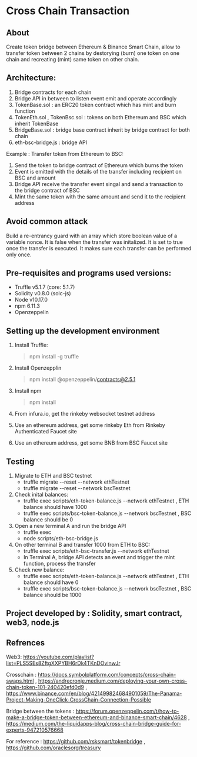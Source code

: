 # Cross Chain Transaction

## About

Create token bridge between Ethereum & Binance Smart Chain, allow to transfer token between 2 chains by destorying (burn) one token on one chain and recreating (mint) same token on other chain.

## Architecture:
1. Bridge contracts for each chain
2. Bridge API in between to listen event emit and operate accordingly
3. TokenBase.sol : an ERC20 token contract which has mint and burn function
4. TokenEth.sol , TokenBsc.sol : tokens on both Ethereum and BSC which inherit TokenBase
5. BridgeBase.sol : bridge base contract inherit by bridge contract for both chain
6. eth-bsc-bridge.js : bridge API 

Example : Transfer token from Ethereum to BSC:
1. Send the token to bridge contract of Ethereum which burns the token
2. Event is emitted with the details of the transfer including recipient on BSC and amount
3. Bridge API receive the transfer event singal and send a transaction to the bridge contract of BSC
4. Mint the same token with the same amount and send it to the recipient address

## Avoid common attack

Build a re-entrancy guard with an array which store boolean value of a variable nonce. It is false when the transfer was initalized. It is set to true once the transfer is executed. It makes sure each transfer can be performed only once. 

## Pre-requisites and programs used versions:

- Truffle v5.1.7 (core: 5.1.7)
- Solidity v0.8.0 (solc-js)
- Node v10.17.0
- npm 6.11.3
- Openzeppelin

## Setting up the development environment

1. Install Truffle: 
    >npm install -g truffle

2. Install Openzepplin
    >npm install @openzeppelin/contracts@2.5.1

3. Install npm
    >npm install

4. From infura.io, get the rinkeby websocket testnet address
5. Use an ethereum address, get some rinkeby Eth from Rinkeby Authenticated Faucet site
3. Use an ethereum address, get some BNB from BSC Faucet site

## Testing
1. Migrate to ETH and BSC testnet
    - truffle migrate --reset --network ethTestnet
    - truffle migrate --reset --network bscTestnet
2. Check inital balances:
    - truffle exec scripts/eth-token-balance.js --network ethTestnet , ETH balance should have 1000
    - truffle exec scripts/bsc-token-balance.js --network bscTestnet , BSC balance should be 0
3. Open a new terminal A and run the bridge API
    - truffle exec
    - node scripts/eth-bsc-bridge.js
4. On other terminal B and transfer 1000 from ETH to BSC:
    - truffle exec scripts/eth-bsc-transfer.js --network ethTestnet
    - In Terminal A, bridge API detects an event and trigger the mint function, process the transfer
5. Check new balance:
    - truffle exec scripts/eth-token-balance.js --network ethTestnet , ETH balance should have 0
    - truffle exec scripts/bsc-token-balance.js --network bscTestnet , BSC balance should be 1000

## Project developed by : Solidity, smart contract, web3, node.js

## Refrences
Web3: https://youtube.com/playlist?list=PLS5SEs8ZftgXXPYBH6rDk4TKnDOvinwJr

Crosschain : 
https://docs.symbolplatform.com/concepts/cross-chain-swaps.html ,
https://andrecronje.medium.com/deploying-your-own-cross-chain-token-101-240420efd0d9 ,
https://www.binance.com/en/blog/421499824684901059/The-Panama-Project-Making-OneClick-CrossChain-Connection-Possible

Bridge between the tokens :
https://forum.openzeppelin.com/t/how-to-make-a-bridge-token-between-ethereum-and-binance-smart-chain/4628 ,
https://medium.com/the-liquidapps-blog/cross-chain-bridge-guide-for-experts-947210576668



For reference : 
https://github.com/rsksmart/tokenbridge ,
https://github.com/oraclesorg/treasury
